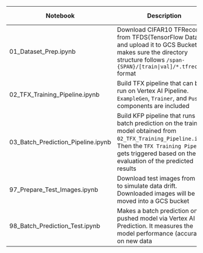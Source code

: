 Notebook | Description | Colab Link
--- | --- | --- | 
01_Dataset_Prep.ipynb | Download CIFAR10 TFRecord from TFDS(TensorFlow Dataset) and upload it to GCS Bucket. It makes sure the directory structure follows `/span-{SPAN}/[train\|val]/*.tfrecord` format | [![Open In Collab](https://colab.research.google.com/assets/colab-badge.svg)](http://colab.research.google.com/github/deep-diver/Continuous-Adaptation-for-Machine-Learning-System-to-Data-Changes/blob/main/notebooks/01_Dataset_Prep.ipynb)
02_TFX_Training_Pipeline.ipynb | Build TFX pipeline that can be run on Vertex AI Pipeline. `ExampleGen`, `Trainer`, and `Pusher` components are included | [![Open In Collab](https://colab.research.google.com/assets/colab-badge.svg)](http://colab.research.google.com/github/deep-diver/Continuous-Adaptation-for-Machine-Learning-System-to-Data-Changes/blob/main/notebooks/02_TFX_Training_Pipeline.ipynb)
03_Batch_Prediction_Pipeline.ipynb | Build KFP pipeline that runs batch prediction on the trained model obtained from `02_TFX_Training_Pipeline.ipynb`. Then the `TFX Training Pipeline` gets triggered based on the evaluation of the predicted results | [![Open In Collab](https://colab.research.google.com/assets/colab-badge.svg)](http://colab.research.google.com/github/deep-diver/Continuous-Adaptation-for-Machine-Learning-System-to-Data-Changes/blob/main/notebooks/03_Batch_Prediction_Pipeline.ipynb)
97_Prepare_Test_Images.ipynb | Download test images from [Bing](https://www.bing.com/) to simulate data drift. Downloaded images will be moved into a GCS bucket | [![Open In Collab](https://colab.research.google.com/assets/colab-badge.svg)](http://colab.research.google.com/github/deep-diver/Continuous-Adaptation-for-Machine-Learning-System-to-Data-Changes/blob/main/notebooks/97_Prepare_Test_Images.ipynb)
98_Batch_Prediction_Test.ipynb | Makes a batch prediction on a pushed model via Vertex AI Prediction. It measures the model performance (accuracy) on new data | [![Open In Collab](https://colab.research.google.com/assets/colab-badge.svg)](http://colab.research.google.com/github/deep-diver/Continuous-Adaptation-for-Machine-Learning-System-to-Data-Changes/blob/main/notebooks/98_Batch_Prediction_Test.ipynb)
